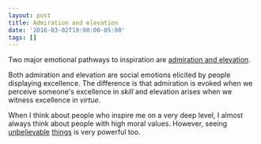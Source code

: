 ```yaml
---
layout: post
title: Admiration and elevation
date: '2016-03-02T19:00:00-05:00'
tags: []
---
```

Two major emotional pathways to inspiration are [admiration and elevation](http://www.ncbi.nlm.nih.gov/pmc/articles/PMC2689844/).

Both admiration and elevation are social emotions elicited by people displaying excellence. The difference is that admiration is evoked when we perceive someone's excellence in _skill_ and elevation arises when we witness excellence in _virtue_.

When I think about people who inspire me on a very deep level, I almost always think about people with high moral values. However, seeing [unbelievable](https://media.giphy.com/media/3o7abK2QFEfm5fAEOk/giphy.gif) [things](https://media.giphy.com/media/3ornk6EyZAYkfuqnPq/giphy.gif) is very powerful too.

